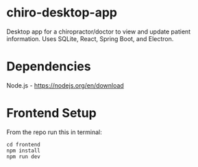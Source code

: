 # chiro-desktop-app
Desktop app for a chiropractor/doctor to view and update patient information. Uses SQLite, React, Spring Boot, and Electron.

# Dependencies
Node.js - https://nodejs.org/en/download

# Frontend Setup
From the repo run this in terminal:
```
cd frontend
npm install
npm run dev
``` 



